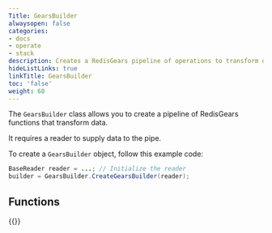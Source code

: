 ```yaml
---
Title: GearsBuilder
alwaysopen: false
categories:
- docs
- operate
- stack
description: Creates a RedisGears pipeline of operations to transform data.
hideListLinks: true
linkTitle: GearsBuilder
toc: 'false'
weight: 60
---
```


The `GearsBuilder` class allows you to create a pipeline of RedisGears functions that transform data.

It requires a reader to supply data to the pipe.

To create a `GearsBuilder` object, follow this example code:

```java
BaseReader reader = ...; // Initialize the reader
builder = GearsBuilder.CreateGearsBuilder(reader);
```

## Functions

{{<table-children columnNames="Function,Description" columnSources="LinkTitle,Description" enableLinks="LinkTitle">}}